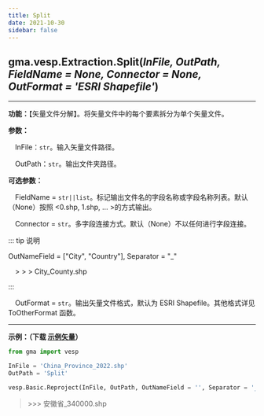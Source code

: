 ```yaml
---
title: Split
date: 2021-10-30
sidebar: false
---
```


## gma.vesp.Extraction.**Split**(*InFile, OutPath, FieldName = None, Connector = None, OutFormat = 'ESRI Shapefile'*)

---

**功能：**【矢量文件分解】。将矢量文件中的每个要素拆分为单个矢量文件。

**参数：** 

&emsp;InFile：`str`。输入矢量文件路径。

&emsp;OutPath：`str`。输出文件夹路径。

**可选参数：**

&emsp;FieldName = `str||list`。标记输出文件名的字段名称或字段名称列表。默认（None）按照 <0.shp, 1.shp, ... >的方式输出。

&emsp;Connector = `str`。多字段连接方式。默认（None）不以任何进行字段连接。

::: tip 说明

OutNameField = ["City", "Country"],  Separator = "_" 

&emsp;> > > City_County.shp

:::

&emsp;OutFormat = `str`。输出矢量文件格式，默认为 ESRI Shapefile。其他格式详见 ToOtherFormat 函数。

---


**示例：（下载 [示例矢量](/Open/China_Province_2022.7z)）**

```python
from gma import vesp

InFile = 'China_Province_2022.shp'
OutPath = 'Split'

vesp.Basic.Reproject(InFile, OutPath, OutNameField = '', Separator = '_')
```
> \>>> 安徽省_340000.shp